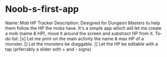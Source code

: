 # Noob-s-first-app
Name:         Mob HP Tracker
Description:  Designed for Dungeon Masters to help them follow the HP the mobs have. It's a simple app which will let me               create a mob (name & HP), move it around the screen and substract HP from it.
To-do list:
[x] Let me print on the main activity the name & max HP of a monster.
[] Let the monsters be draggable.
[] Let the HP be editable with a tap (prferrably a slider with + and - signs)
